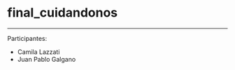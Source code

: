 # final_cuidandonos
-----------------------------------
Participantes:
- Camila Lazzati
- Juan Pablo Galgano
